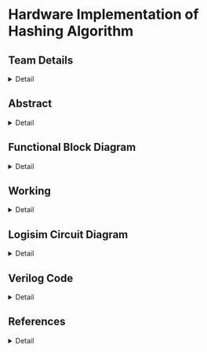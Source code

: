 # Hardware Implementation of Hashing Algorithm

<!-- First Section -->
## Team Details
<details>
  <summary>Detail</summary>

  > Semester: 3rd Sem B. Tech. CSE

  > Section: S1

  > Member-1: A R Sharan Kumar, 231CS101, arsharankumar.231cs101@nitk.edu.in

  > Member-2: Ashutosh Kumar, 231CS113, ashutoshkumar.231cs113@nitk.edu.in

  > Member-3: S B L Prateek, 231CS149, sblprateek.231cs149@nitk.edu.in
</details>

<!-- Second Section -->
## Abstract
<details>
  <summary>Detail</summary>
  
   > ## Motivation:
 The motivation behind this project is to address the performance bottlenecks
faced by software implementations of the SHA-256 hash function, especially in resource-
constrained environments like embedded systems and IoT devices. By implementing SHA-
256 in hardware, we aim to achieve significant improvements in processing speed and power
efficiency, which are critical for optimizing security and performance in these applications.
  
   > ## Problem Statement:
 Traditional software implementations of SHA-256 can suffer from performance
limitations, particularly in systems with strict timing and power requirements. This
creates challenges for applications that require both robust security and efficient performance,
highlighting the need for a more effective solution.
  
   > ## Features:
  <br>• Hardware implementation of the SHA-256 algorithm.
  <br>• Significant improvements in processing speed and power efficiency compared to software solutions.
  <br>• Optimization for small inputs and a considerable number of hashing functions.
  <br>• Viability for applications that require enhanced security and performance optimization.
  <br>• SHA-256 enable parallel data block processing, enhancing hash computation speed, especially in hardware implementations.

</details>

<!-- Third Section -->
## Functional Block Diagram
<details>
  <summary>Detail</summary>

<img alt="S1-T13" src="https://github.com/user-attachments/assets/bda8a19e-dd27-4588-94f4-a7eaa28837fc"><img/>


</details>


<!-- Fourth Section -->
## Working
<details>
  <summary>Detail</summary>

<img alt="Flow Chart" src="https://github.com/user-attachments/assets/c9d7b562-1c4b-480a-a3c9-5185efe4e7bd"><img/>


> ## 1.	Input Handling:
<br>•	The system takes 6 ASCII values, each 8 bits long. These values are paired to form 16-bit message blocks:
<br> M0 = {in0, in1}
<br> M1 = {in2, in3}
<br> M2 = {in4, in5}
<br>•	A fourth block, M3, holds the number of non-zero inputs to define the length of the message.
<br>•	The blocks M0, M1, M2, and M3 form the input message.

> ## 2.	Message Expansion:
<br>•	The input message blocks are expanded into 8 words (W0 to W7) using the following equations:
<br> –	For W0 to W3:
<br> W(t) = M(t) for 0 <= t <= 3.
<br >This means W0 = M0, W1 = M1, W2 = M2, and W3 = M3.
<br> –	For W4 to W7:
<br> W(t) = small sigma(W(t-3)) + W(t-1) for 4 <= t <= 7. The small sigma function is defined as:
<br> small sigma(x) = ROT11(x) ˆ ROT7(x) ˆ RSH3(x), where:
<br> ∗ ROT11(x) is a rotation of x by 11 bits,
<br> ∗ ROT7(x) is a rotation by 7 bits,
<br> ∗ RSH3(x) is a right shift by 3 bits.

> ## 3.	Initial Hash Values (a, b, c, d):
<br>•	The initial hash values a, b, c, and d are constants derived from the first 16 bits of the decimal part of the square roots of the first 4 prime numbers:
<br> – a = 0110101000001001 (square root of 2),
<br> – b = 1011101101100111 (square root of 3),
<br> – c = 0011110001101110 (square root of 5),
<br> – d = 1010010101001111 (square root of 7).


> ## 4.	Round Constants (K[0] to K[7]):
<br> •	Predefined constants K[0] to K[7] are used during the hash generation to introduce complexity. These constants are the first 16 bits of the decimal part of the cube roots of the first 8 prime numbers. Specifically:
<br>– K[0] = 0100001010001010 (cube root of 2),
<br>– K[1] = 0111000100110111 (cube root of 3),
<br>– K[2] = 1011010111000000 (cube root of 5),
<br>– K[3] = 1110100110110101 (cube root of 7),
<br>– K[4] = 0011100101010110 (cube root of 11),
<br>– K[5] = 0101100111110001 (cube root of 13),
<br>– K[6] = 1001001000111111 (cube root of 17),
<br>– K[7] = 1010101100011100 (cube root of 19).

> ## 5.	Hash Computation:
<br>•	The algorithm performs 8 rounds of computation, transforming the values of a, b, c, and d using two main operations: 
<br>	-T1 Calculation:
<br>T1 = Sigma1(c) + CH(b, c, d) + W(t) + K(t) + d where Sigma1(x) :
<br>Sigma1(x) = ROT2(x) + ROT7(x)
<br> –T2 Calculation:
<br>T2 = Sigma0(a) + MAJ(a, b, c) where Sigma0(x) :
<br>Sigma0(x) = ROT5(x) + ROT11(x)
<br>•	These transformations are applied for each of the 8 words (W0 to W7), updating the values of a, b, c, and d in each round as shown below :
<br>•	d = c
<br>•	c = b+T1
<br>•	b = a
<br>•	a= T1 + T2

> ## 6.	Final Hash Value:
<br>•	After completing the 8 rounds, the final values of a, b, c, and d are combined to form the 64-bit hash.
<br>•	This 64-bit hash is converted into ASCII format for output display.

<img alt="S1-T13" src="https://github.com/user-attachments/assets/609ed5a3-643e-47c2-8d9a-046a5b99929e"><img/>

> ## Operational Steps:
<br>1.	Click Refresh:
<br>•	This clears the output screen, resets the message blocks to zero, and sets all counters to zero.
<br>2.	Clock Pulse 1:
<br>•	Apply Clock Pulse 1 until all input characters are read, or click until Counter Display 1 reaches 7.
<br>3.	Clock Pulse 2:
<br>•	Apply Clock Pulse 2 until Counter Display 2 reaches 7, indicating that the words are ready.
<br>4.	Clock Pulse 3:
<br>•	Apply Clock Pulse 3 until Counter Display 3 reaches 8, showing the final 8 characters of the 64-bit hash on the output screen.

</details>

<!-- Fifth Section -->
## Logisim Circuit Diagram
<details>
  <summary>Detail</summary>

  ## How To Use Logisim S1-T13.circ 
  <br> 1. Click refresh once.
  <br> 2. Enter your input string (max length: 6).
  <br> 3. Keep applying clock pulse 1 until all the characters are read from the input, or just keep clicking the button until the counter display 1 stops at a number (stops at 7).
  <br> 4. Keep applying clock pulse 2 until the counter display 2 stops at a number (stops at 7).
  <br> 5. Keep applying clock pulse 3 until the counter display 3 stops at a number (stops at 8), or just keep applying the clock pulse until you see 8 characters in the output screen.

>## Main Module
<br>The main module takes input string of max length 6. It operates through the diagram as shown below. Finally, output is a 8 character(64 bit) hash. The output length is always fixed regardless of the length of input string.

><img alt="Main Module" src="https://github.com/user-attachments/assets/80dcd7b3-6702-4f2c-96c8-d6a72f02e66b"><img/>



>## Padding Module
<br>The input in the main module is passed to the Padding module. The Padding module gives 4 16-bit outputs M0, M1, M2 and M3. M0, M1 and M2 correspond to the ASCII values of the input string characters(in case of shortage of characters, 0 is put), and M3 represents the number of input characters, in a 16 bit format.
><img alt="Padding" src="https://github.com/user-attachments/assets/3696e794-8b66-4613-8aec-90f647cca45e"><img/>



>## Ws Module
<br>This module takes 4 inputs, M0, M1, M2 and M3, and produces 8 outputs, W0 to W7. Values of W0 to W3 are the same as M0 to M3, respectively. The latter Ws are calculated using the former Ws and the small sigma function.
><img alt="Ws" src="https://github.com/user-attachments/assets/6d092195-e13e-492d-8fee-1431882cda03"><img/>



>## Small Sigma Function
<br>This module takes a 16 bit input, performs bitwise rotations(7 and 11 times), a right shift and the output is the XOR od these 3 values.
><img alt="Small Sigma Function" src="https://github.com/user-attachments/assets/52955470-6dff-4340-9a25-753681596404"><img/>



>## Upcounter Module
<br>This module uses an upcounter but with some modifications. After the counter reaches 7, counter doesn’t increase on further clock pulses, further clock pulses applied no longer work on the circuits where the clock pulse signal is passed, unless refresh is clicked. The refresh button resets the counter to 0 and allows the clock pulses to work on the circuits to which it is passed, till the counter reaches 7. Then the same thing repeats.
><img alt="Upcounter" src="https://github.com/user-attachments/assets/705511ca-8e32-4a50-a426-46a967f6f5ac"><img/>



>## Hash Generator Module
<br>Generates hash values a, b, c and d for each round 7 times. For the first round, constant values are used as a, b, c and d. For the rest of the rounds, the newly obtained a, b, c and d are used. T1 and T2 modules are used to perform the operations. After all the rounds, the values a, b, c and d obtained are sent as ouput which are sent to the Characters module.
><img alt="Hash Generator" src="https://github.com/user-attachments/assets/e0e0dd9a-05d3-4a97-8c2c-b655835bbf9c"><img/>


>## Last Upcounter Module
<br>This module is the same as upcounter, with the only differ- ence being that the counter stops at 8 instead of 7. This is to make sure that all the 8 characters of the hash are displayed in the output.
><img alt="Last Upcounter" src="https://github.com/user-attachments/assets/edb18203-5406-4726-a2ac-80e78187a23d"><img/>



>## Sigma 0 Module
<br>Takes a 16 bit input, performs bitwise operations: left rotations 5 and 11 times, and returns their sum as output.
><img alt="Sigma 0" src="https://github.com/user-attachments/assets/40d1ea6e-ce96-4abe-9c6d-5904d353d935"><img/>

>## Sigma 1 Module
<br>Takes a 16 bit input, performs bitwise operations: left rotations 2 and 7 times, and returns their sum as output.
><img alt="Sigma 1" src="https://github.com/user-attachments/assets/46ea875a-3dbd-4a7d-9b21-b01484237720"><img/>


>## T1 Module
<br>Sigma1 module is used here. ’c’ is passed into the Sigma1 module and the output obtained is XORed with Choose(b,c,d), the product of d and K(t), and W(t) to give a 16 bit output.
><img alt="T1" src="https://github.com/user-attachments/assets/ff9e220e-3c0a-485d-81fe-1301544b6d4a"><img/>



>## T2 Module
<br>Uses Sigma0 function. ’a’ is passed into Sigma0 function to obtain an output which is added with the sum of pairwise products of a, b and c(i.e., MAJ(a, b, c)) to produce the output for T2 module.
><img alt="T2" src="https://github.com/user-attachments/assets/63b652c3-aee4-48ee-b07f-d5f4285d4580"><img/>



>## Characters Module
<br>This module is just used as an aid to display the output hash values as characters. The built-in tty output takes a 7 bit binay number and displays corresponding ASCII character for each clock pulse applied. To send 7 bits to the tty, Characters module is used, where 7 bits of data in sent for each clock pulse with the help of splitters.
><img alt="Characters" src="https://github.com/user-attachments/assets/125535f4-8cba-43f7-8cef-202d5b2fbfb6"><img/>




</details>

<!-- Sixth Section -->
## Verilog Code
<details>
  <summary>Detail</summary>

> ## Main Module


<details>

  ``` 
//Main Module

module MainModule (
    input [7:0] in0,
    input [7:0] in1,
    input [7:0] in2,
    input [7:0] in3,
    input [7:0] in4,
    input [7:0] in5,
    output reg [15:0] a_out,
    output reg [15:0] b_out,
    output reg [15:0] c_out,
    output reg [15:0] d_out
);
    wire [15:0] W [0:7];

    reg [15:0] a = 16'b0110101000001001;
    reg [15:0] b = 16'b1011101101100111;
    reg [15:0] c = 16'b0011110001101110;
    reg [15:0] d = 16'b1010010101001111;

    reg [15:0] K [0:7] = {
        16'b0100001010001010,
        16'b0111000100110111,
        16'b1011010111000000,
        16'b1110100110110101,
        16'b0011100101010110,
        16'b0101100111110001,
        16'b1001001000111111,
        16'b1010101100011100
    };

    reg [2:0] num_non_zero_inputs;
    reg [15:0] M0, M1, M2, M3;
    reg [15:0] temp_a, temp_b, temp_c, temp_d;
    integer i;

    always @* begin
        num_non_zero_inputs = 0;

        if (in0 != 8'b00000000) num_non_zero_inputs = num_non_zero_inputs + 1;
        if (in1 != 8'b00000000) num_non_zero_inputs = num_non_zero_inputs + 1;
        if (in2 != 8'b00000000) num_non_zero_inputs = num_non_zero_inputs + 1;
        if (in3 != 8'b00000000) num_non_zero_inputs = num_non_zero_inputs + 1;
        if (in4 != 8'b00000000) num_non_zero_inputs = num_non_zero_inputs + 1;
        if (in5 != 8'b00000000) num_non_zero_inputs = num_non_zero_inputs + 1;

        M0 = {in0, in1};
        M1 = {in2, in3};
        M2 = {in4, in5};
        M3 = {13'b0, num_non_zero_inputs};
    end

    module_Ws ws_inst (
        .M0(M0),
        .M1(M1),
        .M2(M2),
        .M3(M3),
        .W0(W[0]),
        .W1(W[1]),
        .W2(W[2]),
        .W3(W[3]),
        .W4(W[4]),
        .W5(W[5]),
        .W6(W[6]),
        .W7(W[7])
    );

    always @* begin
        temp_a = a;
        temp_b = b;
        temp_c = c;
        temp_d = d;

        for (i = 0; i < 8; i = i + 1) begin
            
            HashGenerator hash_gen_inst (
                .a(temp_a),
                .b(temp_b),
                .c(temp_c),
                .d(temp_d),
                .K(K[i]),
                .W(W[i]),
                .a_out(temp_a),
                .b_out(temp_b),
                .c_out(temp_c),
                .d_out(temp_d)
            );
        end

        a_out = temp_a;
        b_out = temp_b;
        c_out = temp_c;
        d_out = temp_d;
    end
endmodule

```

</details>

>## Small Sigma Function Module

<details>

```
// Small Sigma Function

module small_sigma(input [15:0] x, output [15:0] sigma_out);
    wire [15:0] b, s7, s3;

    assign b  = {x[13:0], x[15:14]};
    assign s7 = {x[8:0], x[15:9]};
    assign s3 = x >> 3;

    assign sigma_out = b ^ s7 ^ s3;
endmodule
```
</details>


>## Ws Module

<details>

```
// Ws Module

module module_Ws(
    input  [15:0] M0, M1, M2, M3,
    output [15:0] W0, W1, W2, W3, W4, W5, W6, W7
);
    wire [15:0] sig_W1, sig_W2, sig_W3, sig_W4;

    assign W0 = M0;
    assign W1 = M1;
    assign W2 = M2;
    assign W3 = M3;

    small_sigma u1 (.x(W1), .sigma_out(sig_W1));
    small_sigma u2 (.x(W2), .sigma_out(sig_W2));
    small_sigma u3 (.x(W3), .sigma_out(sig_W3));

    assign W4 = sig_W1 + W3; // Compute W4 first
    small_sigma u4 (.x(W4), .sigma_out(sig_W4));

    assign W5 = sig_W2 + W4;
    assign W6 = sig_W3 + W5;
    assign W7 = sig_W4 + W6;
endmodule
```
</details>

>## Sigma0 Function Module

<details>

```
// Sigma 0 
  
module Sigma0 (
    input [15:0] a,
    output [15:0] sigma_out
);
    wire [15:0] rot5, rot11;
    wire [15:0] sum;

    assign rot5 = {a[10:0], a[15:11]};
    assign rot11 = {a[4:0], a[15:5]};
    assign sum = rot5 + rot11;
    assign sigma_out = sum;
endmodule
```

</details>

>## Sigma1 Function Module

<details>

```
//  Sigma 1

module Sigma1 (
    input [15:0] c,
    output [15:0] sigma1_out
);
    wire [15:0] rot2, rot7;

    assign rot2 = {c[13:0], c[15:14]};
    assign rot7 = {c[8:0], c[15:9]};
    assign sigma1_out = rot2 + rot7;

endmodule
```

</details>

>## T2 Module

<details>

```
// T2

module T2 (
    input [15:0] a,
    input [15:0] b,
    input [15:0] c,
    output [15:0] t2_out
);
    wire [15:0] sigma0_a;
    wire [15:0] and_ab, and_bc, and_ca;
    
    Sigma0 sigma0_inst (
        .a(a),
        .sigma_out(sigma0_a)
    );

    assign and_ab = a & b;
    assign and_bc = b & c;
    assign and_ca = c & a;

    
    assign t2_out = and_ab | and_bc | and_ca | sigma0_a;
endmodule
```

</details>

>## T1 Module

<details>

```
// T1

module T1 (
    input [15:0] b,
    input [15:0] c,
    input [15:0] d,
    input [15:0] K,
    input [15:0] W,
    output [15:0] T1_out
);
    wire [15:0] sigma1_c;
    wire [15:0] choose_out;
    wire [15:0] and_bc, not_b, and_not_bd;

    Sigma1 sigma1_inst (
        .c(c),
        .sigma1_out(sigma1_c)
    );

    assign and_bc = b & c;
    assign not_b = ~b;
    assign and_not_bd = not_b & d;
    assign choose_out = and_bc | and_not_bd;

    assign T1_out = sigma1_c ^ choose_out ^ (d & K) ^ W;

endmodule
```
</details>

>## Hash Generator Module

<details>

```
// Hashgenetor 

module HashGenerator (
    input [15:0] a,
    input [15:0] b,
    input [15:0] c,
    input [15:0] d,
    input [15:0] K,
    input [15:0] W,
    output reg [15:0] a_out,
    output reg [15:0] b_out,
    output reg [15:0] c_out,
    output reg [15:0] d_out
);

    wire [15:0] T1_out;
    wire [15:0] T2_out;

    T1 t1_inst (
        .b(b),
        .c(c),
        .d(d),
        .K(K),
        .W(W),
        .T1_out(T1_out)
    );

    T2 t2_inst (
        .a(a),
        .b(b),
        .c(c),
        .t2_out(T2_out)
    );

    integer i;
    reg [15:0] temp_a, temp_b, temp_c, temp_d;

    always @(*) begin
        temp_a = a;
        temp_b = b;
        temp_c = c;
        temp_d = d;

        for (i = 0; i < 7; i = i + 1) begin
            temp_a = T1_out + T2_out;
            temp_b = temp_a;
            temp_c = temp_b + T1_out;
            temp_d = temp_c;
        end

        a_out = temp_a;
        b_out = temp_b;
        c_out = temp_c;
        d_out = temp_d;
    end

endmodule
```

</details>

>## Test Bench

<details>

```
module tb_MainModule;

    
    reg [7:0] in0;
    reg [7:0] in1;
    reg [7:0] in2;
    reg [7:0] in3;
    reg [7:0] in4;
    reg [7:0] in5;

    
    wire [15:0] a_out;
    wire [15:0] b_out;
    wire [15:0] c_out;
    wire [15:0] d_out;

    
    MainModule uut (
        .in0(in0),
        .in1(in1),
        .in2(in2),
        .in3(in3),
        .in4(in4),
        .in5(in5),
        .a_out(a_out),
        .b_out(b_out),
        .c_out(c_out),
        .d_out(d_out)
    );

    initial begin
        
        in0 = 8'b01000001; //A
        in1 = 8'b01000010; //B
        in2 = 8'b01000011; //C
        in3 = 8'b01000100; //D
        in4 = 8'b01000101; //E
        in5 = 8'b01000110; //F
        
        
        #10;
        
        
        $display("a_out: %b", a_out);
        $display("b_out: %b", b_out);
        $display("c_out: %b", c_out);
        $display("d_out: %b", d_out);
        
        
        #10;
        $finish;
    end

endmodule

```

</details>



</details>

<!-- Seventh Section -->
 ## References
 <details>
  <summary>Detail</summary>

[1] Simplilearn : https://www.simplilearn.com/tutorials/cyber-security-tutorial/sha-256-algorithm

[2] Tutorial Point : https://www.tutorialspoint.com/cryptography/sha256algorithm.htm

[3] Youtube : https://www.youtube.com/watch?v=orIgy2MjqrA

[4] SSL Dragon : https://www.ssldragon.com/blog/sha-256-algorithm/

[5] Youtube : https://www.youtube.com/watch?v=PbFVTb7Pndct=726s



 

</details>

